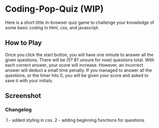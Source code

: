 # Coding-Pop-Quiz (WIP)

Here is a short little in-browser quiz game to challenge your knowledge of some basic coding in html, css, and javascript.

## How to Play

Once you click the start button, you will have one minute to answer all the given questions. There will be (5? 8? unsure for now) questions total. With each correct answer, your score will increase. However, an incorrect answer will deduct a small time penatly. If you managed to answer all the questions, or the timer hits 0, you will be given your score and asked to save it with your initials.

## Screenshot 






### Changelog

.1 - added styling in css
.2 - adding beginning functions for questions